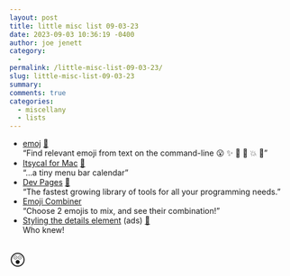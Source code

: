 ```yaml
---
layout: post
title: little misc list 09-03-23
date: 2023-09-03 10:36:19 -0400
author: joe jenett
category:
  - 
permalink: /little-misc-list-09-03-23/
slug: little-misc-list-09-03-23
summary: 
comments: true
categories:
  - miscellany
  - lists
---
```

<ul class="links">
	<li><a title="GitHub - sindresorhus/emoj" href="https://github.com/sindresorhus/emoj">emoj</a> <a href="https://pinboard.in/u:fileformat">📌</a><br>“Find relevant emoji from text on the command-line 😮 ✨ 🙌 🐴 💥 🙈”</li>
	<li><a title="Mowglii - Itsycal for Mac" href="https://www.mowglii.com/itsycal/">Itsycal for Mac</a> <a href="https://pinboard.in/u:fabianmoronzirfas">📌</a><br>“...a tiny menu bar calendar”</li>
	<li><a title="Dev Pages" href="https://www.devpages.io/">Dev Pages</a> <a href="https://pinboard.in/u:tdjones">📌</a><br>“The fastest growing library of tools for all your programming needs.”</li>
	<li><a title="Emoji Combiner" href="https://www.emojicombiner.com/">Emoji Combiner</a><br>“Choose 2 emojis to mix, and see their combination!”</li>
	<li><a title="Styling the details element" href="https://justmarkup.com/articles/2020-09-22-styling-and-animation-details/">Styling the details element</a> (ads) <a href="https://pinboard.in/u:roger">📌</a><br>Who knew!</li>
</ul>
<p style="font-size:2em;">😲</p>
<a href="https://brid.gy/publish/mastodon"></a>